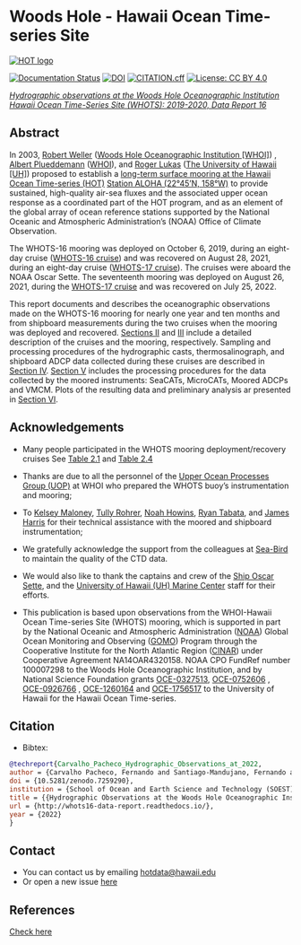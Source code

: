 #  Woods Hole - Hawaii Ocean Time-series Site 
[![HOT logo](https://github.com/hot-dogs/whots16-data-report/blob/046c84e65f62ba5609589845f2c96faf0cd5e049/docs/source/_static/_images/new_logo_HOT.png)](https://hahana.soest.hawaii.edu/hot/)

[![Documentation Status](https://readthedocs.org/projects/whots16-data-report/badge/?version=latest)](https://whots-annual-report.readthedocs.io/projects/whots16-data-report/en/latest/?badge=latest)
[![DOI](https://zenodo.org/badge/477206562.svg)](https://zenodo.org/badge/latestdoi/477206562)
[![CITATION.cff](https://github.com/hot-dogs/whots16-data-report/actions/workflows/cff-validator.yml/badge.svg?branch=main)](https://github.com/hot-dogs/whots16-data-report/actions/workflows/cff-validator.yml)
[![License: CC BY 4.0](https://img.shields.io/badge/License-CC_BY_4.0-lightgrey.svg)](http://creativecommons.org/licenses/by/4.0/)

[*Hydrographic observations at the Woods Hole Oceanographic Institution Hawaii
Ocean Time-Series Site (WHOTS): 2019-2020, Data Report 16*](http://whots16-data-report.readthedocs.io/)

## Abstract

In 2003, [Robert Weller](https://www.whoi.edu/profile/rweller/) ([Woods Hole
Oceanographic Institution [WHOI]](https://www.whoi.edu))
, [Albert Plueddemann](https://www.whoi.edu/profile/aplueddemann/) 
([WHOI](https://www.whoi.edu)), and
[Roger Lukas](http://www.soest.hawaii.edu/oceanography/faculty/rlukas/)
([The University of Hawaii [UH]](https://manoa.hawaii.edu)) proposed to establish 
a [long-term surface mooring at the Hawaii Ocean Time-series (HOT)](http://www.soest.hawaii.edu/whots/)
[Station ALOHA (22°45’N, 158°W)](https://hahana.soest.hawaii.edu/stationaloha/)
to provide sustained, high-quality air-sea fluxes and the associated upper
ocean response as a coordinated part of the HOT program, and as an element of
the global array of ocean reference stations supported by the National Oceanic
and Atmospheric Administration’s (NOAA) Office of Climate Observation. 

The WHOTS-16 mooring was deployed on October 6, 2019, during an eight-day 
cruise ([WHOTS-16 cruise](http://www.soest.hawaii.edu/whots/wh16_dep.html)) 
and was recovered on August 28, 2021, during an eight-day cruise 
([WHOTS-17 cruise](http://www.soest.hawaii.edu/whots/wh17_dep.html)). 
The cruises were aboard the NOAA Oscar Sette. The seventeenth mooring was 
deployed on August 26, 2021, during the 
[WHOTS-17 cruise](http://www.soest.hawaii.edu/whots/wh17_dep.html) and was 
recovered on July 25, 2022. 

This report documents and describes the oceanographic observations made on the 
WHOTS-16 mooring for nearly one year and ten months and from shipboard measurements
during the two cruises when the mooring was deployed and recovered. 
[Sections II](https://whots-annual-report.readthedocs.io/projects/whots16-data-report/en/latest/2_section.html) 
and [III](https://whots-annual-report.readthedocs.io/projects/whots16-data-report/en/latest/3_section.html) 
include a detailed description of the cruises and the mooring, respectively. 
Sampling and processing procedures of the hydrographic casts, thermosalinograph, 
and shipboard ADCP data collected during these cruises are described in
[Section IV](https://whots-annual-report.readthedocs.io/projects/whots16-data-report/en/latest/4_section.html). 
[Section V](https://whots-annual-report.readthedocs.io/projects/whots16-data-report/en/latest/5_section.html) 
includes the processing procedures for the data collected by the moored 
instruments: SeaCATs, MicroCATs, Moored ADCPs and VMCM. Plots of the resulting 
data and preliminary analysis ar presented in [Section VI](https://whots-annual-report.readthedocs.io/projects/whots16-data-report/en/latest/6_section.html).

## Acknowledgements

- Many people participated in the WHOTS mooring deployment/recovery cruises 
See [Table 2.1](https://whots-annual-report.readthedocs.io/projects/whots16-data-report/en/latest/2_section.html#table-1)
and [Table 2.4](https://whots-annual-report.readthedocs.io/projects/whots16-data-report/en/latest/2_section.html#table-4)

- Thanks are due to all the personnel of the 
[Upper Ocean Processes Group (UOP)](http://uop.whoi.edu) at WHOI who prepared 
the WHOTS buoy’s instrumentation and mooring; 

- To [Kelsey Maloney](https://www.linkedin.com/in/kelsey-maloney-4a18291a4),
[Tully Rohrer](https://hahana.soest.hawaii.edu/hot/staff1.html), 
[Noah Howins](https://www.soest.hawaii.edu/oceanography/profile/Howins-Noah/), 
[Ryan Tabata](https://www.linkedin.com/in/ryan-tabata-69215486/), and 
[James Harris](https://www.linkedin.com/in/james-harris-661170174/) 
for their technical assistance with the moored and shipboard instrumentation; 

- We gratefully acknowledge the support from the colleagues at 
[Sea-Bird](https://www.seabird.com) to maintain the quality of the CTD data. 

- We would also like to thank the captains and crew of the 
[Ship Oscar Sette](https://www.omao.noaa.gov/learn/marine-operations/ships/oscar-elton-sette/about), 
and the [University of Hawaii (UH) Marine Center](https://www.soest.hawaii.edu/UMC/cms/) 
staff for their efforts. 

- This publication is based upon observations from the WHOI-Hawaii Ocean
Time-series Site (WHOTS) mooring, which is supported in part by the National
Oceanic and Atmospheric Administration ([NOAA](https://www.noaa.gov/)) Global
Ocean Monitoring and Observing ([GOMO](https://globalocean.noaa.gov/)) Program
through the Cooperative Institute for the North Atlantic
Region ([CINAR](https://website.whoi.edu/cinar/)) under Cooperative Agreement
NA14OAR4320158. NOAA CPO FundRef number 100007298 to the Woods Hole
Oceanographic Institution, and by National Science Foundation grants
[OCE-0327513](https://www.nsf.gov/awardsearch/showAward?AWD_ID=0327513),
[OCE-0752606](https://www.nsf.gov/awardsearch/showAward?AWD_ID=0752606&HistoricalAwards=false)
,
[OCE-0926766](https://www.nsf.gov/awardsearch/showAward?AWD_ID=0926766&HistoricalAwards=false)
,
[OCE-1260164](https://www.nsf.gov/awardsearch/showAward?AWD_ID=1260164&HistoricalAwards=false)
and
[OCE-1756517](https://www.nsf.gov/awardsearch/showAward?AWD_ID=1756517&HistoricalAwards=false)
to the University of Hawaii for the Hawaii Ocean Time-series.

## Citation
 
- Bibtex:  
```bibtex
@techreport{Carvalho_Pacheco_Hydrographic_Observations_at_2022,
author = {Carvalho Pacheco, Fernando and Santiago-Mandujano, Fernando and Plueddemann, Albert J. and Weller, Robert A. and Potemra, James T. and Fitzgerald, Daniel and Galbraith, Nancy R.},
doi = {10.5281/zenodo.7259290},
institution = {School of Ocean and Earth Science and Technology (SOEST), Department of Oceanography, University of Hawai‘i at Mānoa, Honolulu, HI},
title = {{Hydrographic Observations at the Woods Hole Oceanographic Institution Hawaii Ocean Time-Series Site (WHOTS): 2019-2020, Data Report #16}},
url = {http://whots16-data-report.readthedocs.io/},
year = {2022}
}
```

## Contact 
- You can contact us by emailing <hotdata@hawaii.edu>
- Or open a new issue [here](https://github.com/hot-dogs/whots16-data-report/issues)

## References
[Check here](https://whots-annual-report.readthedocs.io/projects/whots16-data-report/en/latest/references.html)
